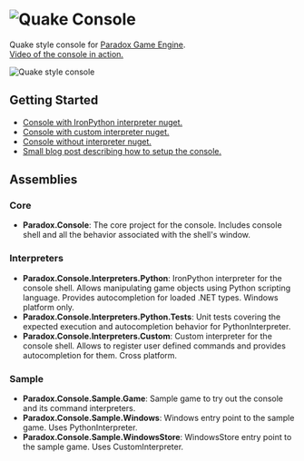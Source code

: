 ![Quake Console](https://jvcontent.blob.core.windows.net/images/quake_console_logo_h64.png)
===============

Quake style console for [Paradox Game Engine](http://paradox3d.net/).<br/>
[Video of the console in action.](https://www.youtube.com/watch?v=oVWqy16W0ak)<br/>

![Quake style console](http://az695587.vo.msecnd.net/images/console_1.png)

## Getting Started

- [Console with IronPython interpreter nuget.](http://www.nuget.org/packages/Paradox.Console.PythonInterpreter)
- [Console with custom interpreter nuget.](http://www.nuget.org/packages/Paradox.Console.CustomInterpreter)
- [Console without interpreter nuget.](http://www.nuget.org/packages/Paradox.Console)
- [Small blog post describing how to setup the console.](http://jaanusvarus.com/quake-style-console-for-paradox-game-engine)

## Assemblies

### Core

- **Paradox.Console**: The core project for the console. Includes console shell and all the behavior associated with the shell's window.

### Interpreters

- **Paradox.Console.Interpreters.Python**: IronPython interpreter for the console shell. Allows manipulating game objects using Python scripting language. Provides autocompletion for loaded .NET types. Windows platform only.
- **Paradox.Console.Interpreters.Python.Tests**: Unit tests covering the expected execution and autocompletion behavior for PythonInterpreter.
- **Paradox.Console.Interpreters.Custom**: Custom interpreter for the console shell. Allows to register user defined commands and provides autocompletion for them. Cross platform.

### Sample

- **Paradox.Console.Sample.Game**: Sample game to try out the console and its command interpreters.
- **Paradox.Console.Sample.Windows**: Windows entry point to the sample game. Uses PythonInterpreter.
- **Paradox.Console.Sample.WindowsStore**: WindowsStore entry point to the sample game. Uses CustomInterpreter.
